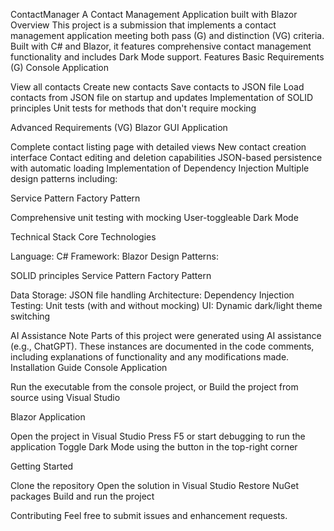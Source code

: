 ContactManager
A Contact Management Application built with Blazor
Overview
This project is a submission that implements a contact management application meeting both pass (G) and distinction (VG) criteria. Built with C# and Blazor, it features comprehensive contact management functionality and includes Dark Mode support.
Features
Basic Requirements (G)
Console Application

View all contacts
Create new contacts
Save contacts to JSON file
Load contacts from JSON file on startup and updates
Implementation of SOLID principles
Unit tests for methods that don't require mocking

Advanced Requirements (VG)
Blazor GUI Application

Complete contact listing page with detailed views
New contact creation interface
Contact editing and deletion capabilities
JSON-based persistence with automatic loading
Implementation of Dependency Injection
Multiple design patterns including:

Service Pattern
Factory Pattern


Comprehensive unit testing with mocking
User-toggleable Dark Mode

Technical Stack
Core Technologies

Language: C#
Framework: Blazor
Design Patterns:

SOLID principles
Service Pattern
Factory Pattern


Data Storage: JSON file handling
Architecture: Dependency Injection
Testing: Unit tests (with and without mocking)
UI: Dynamic dark/light theme switching

AI Assistance Note
Parts of this project were generated using AI assistance (e.g., ChatGPT). These instances are documented in the code comments, including explanations of functionality and any modifications made.
Installation Guide
Console Application

Run the executable from the console project, or
Build the project from source using Visual Studio

Blazor Application

Open the project in Visual Studio
Press F5 or start debugging to run the application
Toggle Dark Mode using the button in the top-right corner



Getting Started

Clone the repository
Open the solution in Visual Studio
Restore NuGet packages
Build and run the project

Contributing
Feel free to submit issues and enhancement requests.
